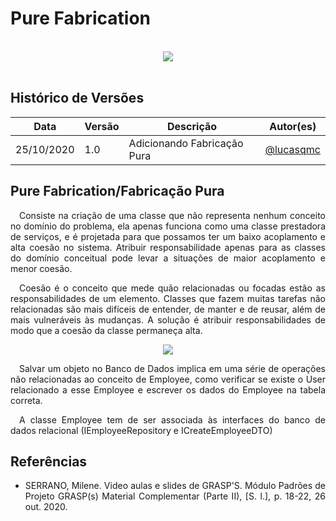 # Pure Fabrication
<br>
<div style="display: flex; justify-content: center; align-items:center;">
    <img src="https://unbarqdsw.github.io/2020.1_G11_SYA/assets/gofs/pattern.png">
</div>
<br>

## **Histórico de Versões**
Data | Versão | Descrição | Autor(es) 
---- | ----------- | ------ | ---------
25/10/2020 | 1.0 | Adicionando Fabricação Pura | [@lucasqmc](http://github.com/lucasqmc) 

## **Pure Fabrication/Fabricação Pura**
<p align="justify">&emsp;Consiste na criação de uma classe que não representa nenhum conceito no domínio do problema, ela apenas funciona como uma classe prestadora de serviços, e é projetada para que possamos ter um baixo acoplamento e alta coesão no sistema. Atribuir responsabilidade apenas para as classes do domínio
conceitual pode levar a situações de maior acoplamento e menor
coesão. </p>

<p align="justify">&emsp;Coesão é o conceito que mede quão relacionadas ou focadas estão as
responsabilidades de um elemento. Classes que fazem muitas tarefas não relacionadas são
mais difíceis de entender, de manter e de reusar, além de
mais vulneráveis às mudanças. A solução é atribuir responsabilidades de modo que a coesão da
classe permaneça alta. </p>

<div style="display: flex; justify-content: center; align-items:center;">
    <img src="https://unbarqdsw.github.io/2020.1_G11_SYA/assets/grasps/service-class.png">
</div>

<p align="justify">&emsp;Salvar um objeto no Banco de Dados implica em uma série de operações não relacionadas ao conceito de Employee, como verificar se existe o User relacionado a esse Employee e escrever os dados do Employee na tabela correta. </p>

<p align="justify">&emsp;A classe Employee tem de ser associada às interfaces do banco de dados relacional (IEmployeeRepository e ICreateEmployeeDTO)</p>


## Referências
 * <p align="justify"> SERRANO, Milene. Video aulas e slides de GRASP'S. Módulo Padrões de Projeto GRASP(s) Material Complementar  (Parte II), [S. l.], p. 18-22, 26 out. 2020.
</p>




